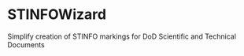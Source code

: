 STINFOWizard
============

Simplify creation of STINFO markings for DoD Scientific and Technical Documents